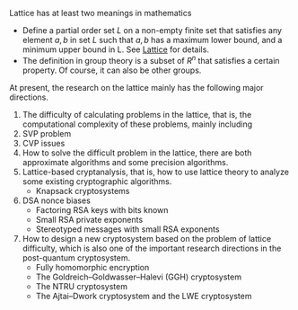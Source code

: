 Lattice has at least two meanings in mathematics

- Define a partial order set $L$ on a non-empty finite set that satisfies any element $a, b$ in set $L$ such that $a, b$
  has a maximum lower bound, and a minimum upper bound in L.
  See [Lattice](<https://en.wikipedia.org/wiki/Lattice_(order)>) for details.
- The definition in group theory is a subset of $R^n$ that satisfies a certain property. Of course, it can also be other
  groups.

At present, the research on the lattice mainly has the following major directions.

1. The difficulty of calculating problems in the lattice, that is, the computational complexity of these problems,
   mainly including
2. SVP problem
3. CVP issues
4. How to solve the difficult problem in the lattice, there are both approximate algorithms and some precision
   algorithms.
5. Lattice-based cryptanalysis, that is, how to use lattice theory to analyze some existing cryptographic algorithms.
    - Knapsack cryptosystems
6. DSA nonce biases
    - Factoring RSA keys with bits known
    - Small RSA private exponents
    - Stereotyped messages with small RSA exponents
7. How to design a new cryptosystem based on the problem of lattice difficulty, which is also one of the important
   research directions in the post-quantum cryptosystem.
    - Fully homomorphic encryption
    - The Goldreich–Goldwasser–Halevi (GGH) cryptosystem
    - The NTRU cryptosystem
    - The Ajtai–Dwork cryptosystem and the LWE cryptosystem

